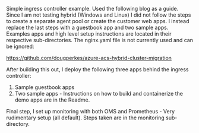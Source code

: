 Simple ingress controller example. Used the following blog as a guide. Since I am not testing hybrid (Windows and Linux) I did not follow the steps to create a separate agent pool or create the customer web apps. I instead replace the last steps with a guestbook app and two sample apps. Examples apps and high level setup instructions are located in their respective sub-directories. The nginx.yaml file is not currently used and can be ignored:

https://github.com/dougperkes/azure-acs-hybrid-cluster-migration

After building this out, I deploy the following three apps behind the ingress controller:
  1) Sample guestbook apps
  2) Two sample apps - Instructions on how to build and containerize the demo apps are in the Readme. 

Final step, I set up monitoring with both OMS and Prometheus - Very rudimentary setup (all default). Steps taken are in the monitoring sub-directory. 
